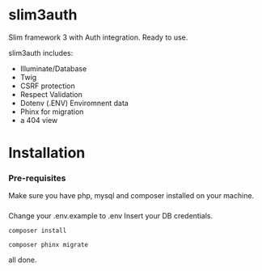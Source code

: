 # slim3auth
Slim framework 3 with Auth integration. Ready to use.

slim3auth includes:

- Illuminate/Database
- Twig
- CSRF protection
- Respect Validation
- Dotenv (.ENV) Enviromnent data
- Phinx for migration
- a 404 view


# Installation
### Pre-requisites 
Make sure you have php, mysql and composer installed on your machine.

###
Change your .env.example to .env
Insert your DB credentials.

```
composer install
```

```
composer phinx migrate
```

all done.
